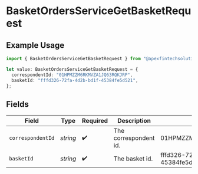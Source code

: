 # BasketOrdersServiceGetBasketRequest

## Example Usage

```typescript
import { BasketOrdersServiceGetBasketRequest } from "@apexfintechsolutions/ascend-sdk/models/operations";

let value: BasketOrdersServiceGetBasketRequest = {
  correspondentId: "01HPMZZM6RKMVZA1JQ63RQKJRP",
  basketId: "fffd326-72fa-4d2b-bd1f-45384fe5d521",
};
```

## Fields

| Field                               | Type                                | Required                            | Description                         | Example                             |
| ----------------------------------- | ----------------------------------- | ----------------------------------- | ----------------------------------- | ----------------------------------- |
| `correspondentId`                   | *string*                            | :heavy_check_mark:                  | The correspondent id.               | 01HPMZZM6RKMVZA1JQ63RQKJRP          |
| `basketId`                          | *string*                            | :heavy_check_mark:                  | The basket id.                      | fffd326-72fa-4d2b-bd1f-45384fe5d521 |
